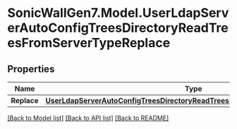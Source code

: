 # SonicWallGen7.Model.UserLdapServerAutoConfigTreesDirectoryReadTreesFromServerTypeReplace

## Properties

Name | Type | Description | Notes
------------ | ------------- | ------------- | -------------
**Replace** | [**UserLdapServerAutoConfigTreesDirectoryReadTreesFromServerTypeReplaceReplace**](UserLdapServerAutoConfigTreesDirectoryReadTreesFromServerTypeReplaceReplace.md) |  | [optional] 

[[Back to Model list]](../README.md#documentation-for-models) [[Back to API list]](../README.md#documentation-for-api-endpoints) [[Back to README]](../README.md)

